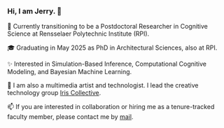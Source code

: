 ### Hi, I am Jerry. 👋

🔭 Currently transitioning to be a Postdoctoral Researcher in Cognitive Science at Rensselaer Polytechnic Institute (RPI).

🎓 Graduating in May 2025 as PhD in Architectural Sciences, also at RPI.

✨ Interested in Simulation-Based Inference, Computational Cognitive Modeling, and Bayesian Machine Learning. 

🌱 I am also a multimedia artist and technologist. I lead the creative technology group [Iris Collective](https://github.com/iris-collective).

📫 If you are interested in collaboration or hiring me as a tenure-tracked faculty member, please contact me by [mail](aca.jerryh@gmail.com).


<!--
**jerrymhuang/jerrymhuang** is a ✨ _special_ ✨ repository because its `README.md` (this file) appears on your GitHub profile.

Here are some ideas to get you started:

- 🔭 I’m currently working on ...
- 🌱 I’m currently learning ...
- 👯 I’m looking to collaborate on ...
- 🤔 I’m looking for help with ...
- 💬 Ask me about ...
- 📫 How to reach me: ...
- 😄 Pronouns: ...
- ⚡ Fun fact: ...
-->
